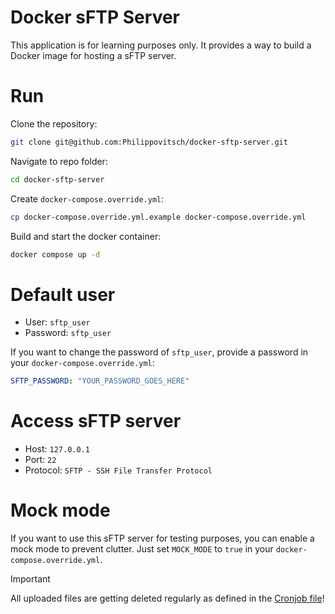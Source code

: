 # Docker sFTP Server

This application is for learning purposes only. It provides a way to build a Docker image for hosting a sFTP server.

# Run

Clone the repository:
```bash
git clone git@github.com:Philippovitsch/docker-sftp-server.git
```

Navigate to repo folder:
```bash
cd docker-sftp-server
```

Create `docker-compose.override.yml`:
```bash
cp docker-compose.override.yml.example docker-compose.override.yml
```

Build and start the docker container:
```bash
docker compose up -d
```

# Default user

- User: `sftp_user`
- Password: `sftp_user`

If you want to change the password of `sftp_user`, provide a password in your `docker-compose.override.yml`:

```yml
SFTP_PASSWORD: "YOUR_PASSWORD_GOES_HERE"
```

# Access sFTP server

- Host: `127.0.0.1`
- Port: `22`
- Protocol: `SFTP - SSH File Transfer Protocol`

# Mock mode

If you want to use this sFTP server for testing purposes, you can enable a mock mode to prevent clutter. Just set `MOCK_MODE` to `true` in your `docker-compose.override.yml`.

> [!IMPORTANT]
> All uploaded files are getting deleted regularly as defined in the [Cronjob file](https://github.com/Philippovitsch/docker-sftp-server/blob/main/files/cronjob)!
